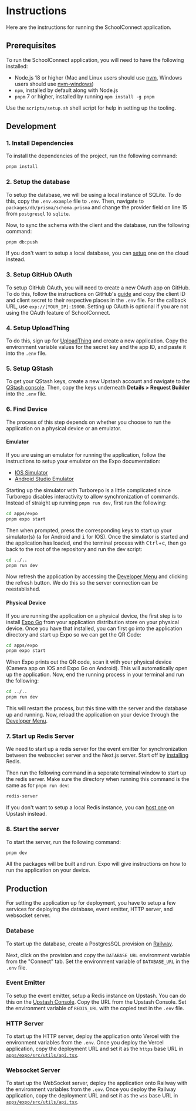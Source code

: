 # Instructions

Here are the instructions for running the SchoolConnect application.

## Prerequisites

To run the SchoolConnect application, you will need to have the following installed:

- Node.js 18 or higher (Mac and Linux users should use [nvm](https://nvm.sh/), Windows users should use [nvm-windows](https://github.com/coreybutler/nvm-windows))
- `npm`, installed by default along with Node.js
- `pnpm` 7 or higher, installed by running `npm install -g pnpm`

Use the `scripts/setup.sh` shell script for help in setting up the tooling.

## Development

### 1. Install Dependencies

To install the dependencies of the project, run the following command:

```bash
pnpm install
```

### 2. Setup the database

To setup the database, we will be using a local instance of SQLite. To do this, copy the `.env.example` file to `.env`. Then, navigate to `packages/db/prisma/schema.prisma` and change the provider field on line 15 from `postgresql` to `sqlite`.

Now, to sync the schema with the client and the database, run the following command:

```bash
pnpm db:push
```

If you don't want to setup a local database, you can [setup](#database) one on the cloud instead.

### 3. Setup GitHub OAuth

To setup GitHub OAuth, you will need to create a new OAuth app on GitHub. To do this, follow the instructions on GitHub's [guide](https://docs.github.com/en/apps/oauth-apps/building-oauth-apps/creating-an-oauth-app) and copy the client ID and client secret to their respective places in the `.env` file. For the callback URL, use `exp://[YOUR_IP]:19000`. Setting up OAuth is optional if you are not using the OAuth feature of SchoolConnect.

### 4. Setup UploadThing

To do this, sign up for [UploadThing](https://uploadthing.com/) and create a new application. Copy the environment variable values for the secret key and the app ID, and paste it into the `.env` file.

### 5. Setup QStash

To get your QStash keys, create a new Upstash account and navigate to the [QStash console](https://console.upstash.com/qstash). Then, copy the keys underneath **Details > Request Builder** into the `.env` file.

### 6. Find Device

The process of this step depends on whether you choose to run the application on a physical device or an emulator.

#### Emulator

If you are using an emulator for running the application, follow the instructions to setup your emulator on the Expo documentation:

- [IOS Simulator](https://docs.expo.dev/workflow/ios-simulator/)
- [Android Studio Emulator](https://docs.expo.dev/workflow/android-studio-emulator/)

Starting up the simulator with Turborepo is a little complicated since Turborepo disables interactivity to allow synchronization of commands. Instead of straight up running `pnpm run dev`, first run the following:

```sh
cd apps/expo
pnpm expo start
```

Then when prompted, press the corresponding keys to start up your simulator(s) (<kbd>a</kbd> for Android and <kbd>i</kbd> for IOS). Once the simulator is started and the application has loaded, end the terminal process with <kbd>Ctrl</kbd>+<kbd>c</kbd>, then go back to the root of the repository and run the dev script:

```sh
cd ../..
pnpm run dev
```

Now refresh the application by accessing the [Developer Menu](https://docs.expo.dev/debugging/tools/#developer-menu) and clicking the refresh button. We do this so the server connection can be reestablished.

#### Physical Device

If you are running the application on a physical device, the first step is to install [Expo Go](https://docs.expo.dev/get-started/expo-go/) from your application distribution store on your physical device. Once you have that installed, you can first go into the application directory and start up Expo so we can get the QR Code:

```sh
cd apps/expo
pnpm expo start
```

When Expo prints out the QR code, scan it with your physical device (Camera app on IOS and Expo Go on Android). This will automatically open up the application. Now, end the running process in your terminal and run the following:

```sh
cd ../..
pnpm run dev
```

This will restart the process, but this time with the server and the database up and running. Now, reload the application on your device through the [Developer Menu](https://docs.expo.dev/debugging/tools/#developer-menu).

### 7. Start up Redis Server

We need to start up a redis server for the event emitter for synchronization between the websocket server and the Next.js server. Start off by [installing](https://redis.io/docs/getting-started/installation/) Redis.

Then run the following command in a seperate terminal window to start up the redis server. Make sure the directory when running this command is the same as for `pnpm run dev`:

```sh
redis-server
```

If you don't want to setup a local Redis instance, you can [host one](#event-emitter) on Upstash instead.

### 8. Start the server

To start the server, run the following command:

```bash
pnpm dev
```

All the packages will be built and run. Expo will give instructions on how to run the application on your device.

## Production

For setting the application up for deployment, you have to setup a few services for deploying the database, event emitter, HTTP server, and websocket server.

### Database

To start up the database, create a PostgresSQL provision on [Railway](https://railway.app/).

Next, click on the provision and copy the `DATABASE_URL` environment variable from the "Connect" tab. Set the environment variable of `DATABASE_URL` in the `.env` file.

### Event Emitter

To setup the event emitter, setup a Redis instance on Upstash. You can do this on the [Upstash Console](https://console.upstash.com/). Copy the URL from the Upstash Console. Set the environment variable of `REDIS_URL` with the copied text in the `.env` file.

### HTTP Server

To start up the HTTP server, deploy the application onto Vercel with the environment variables from the `.env`. Once you deploy the Vercel application, copy the deployment URL and set it as the `https` base URL in [`apps/expo/src/utils/api.tsx`](./apps/expo/src/utils/api.tsx).

### Websocket Server

To start up the WebSocket server, deploy the application onto Railway with the environment variables from the `.env`. Once you deploy the Railway application, copy the deployment URL and set it as the `wss` base URL in [`apps/expo/src/utils/api.tsx`](./apps/expo/src/utils/api.tsx).
